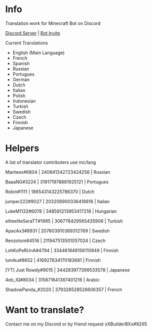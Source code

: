 # Info
Translation work for Minecraft Bot on Discord

[Discord Server](https://discord.gg/WJTYdNb) | [Bot Invite](https://discordapp.com/oauth2/authorize?&client_id=346346285953056770&scope=bot)

Current Translations
- English (Main Language)
- French
- Spanish
- Russian
- Portugues
- German
- Dutch
- Italian
- Polish
- Indonesian
- Turkish
- Swedish
- Czech
- Finnish
- Japanese

# Helpers
A list of translator contributers use mc/lang

Manteex#6804 | 240841342723424256 | Russian

BaaaNG#3224 | 319171978881925121 | Portugues

Robin#1111 | 186543143225786370 | Dutch

jumper222#9027 | 203208900336418816 | Italian

LukeM1132#6078 | 348591213953417218 | Hungarian

eliteeliteSeraTT#1985 | 306778429565435906 | Turkish

ApacAx3#8931 | 207803910369312769 | Swedish

Renzotom#4516 | 211947513501057024 | Czech

LohKoPeRUnA#4794 | 334461848156110849 | Finnish

lumiku#8652 | 416927634170183681 | Finnish

[YT] Just Rowdy#9015 | 344283977399533578 | Japanese

4eb_IQ#8034 | 315871641387401216 | Arabic

ShadowPanda_#2020 | 379328528526606357 | French

# Want to translate?
Contact me on my Discord or by friend request xXBuilderBXx#8265
